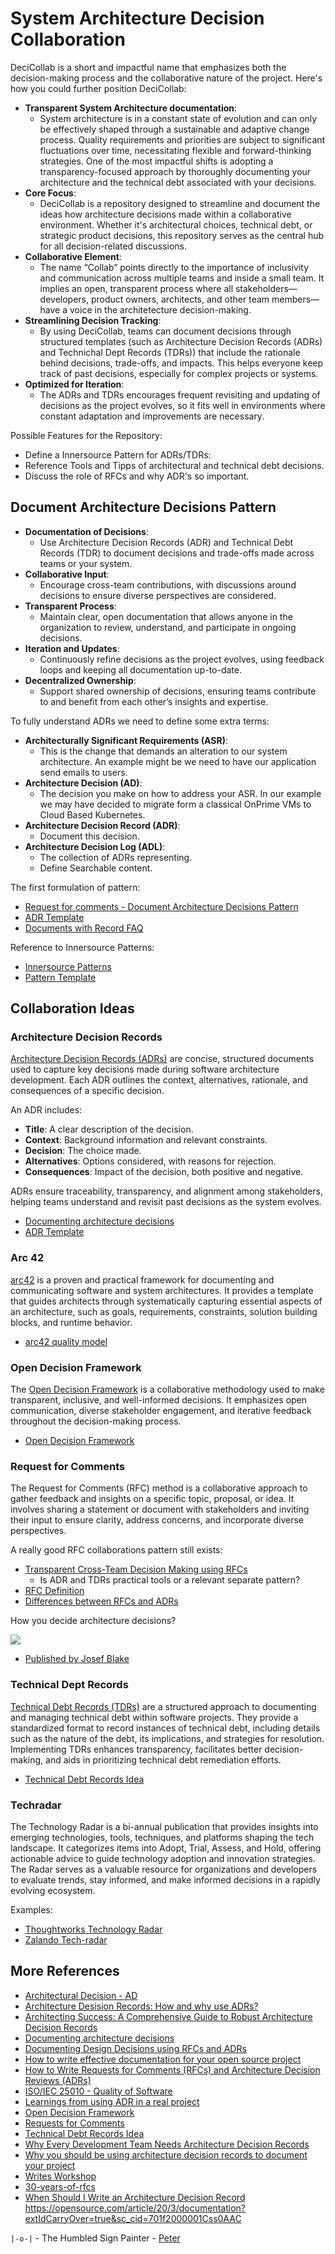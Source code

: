 # System Architecture Decision Collaboration

DeciCollab is a short and impactful name that emphasizes both the decision-making process and the collaborative nature of the project. Here's how you could further position DeciCollab:

* __Transparent System Architecture documentation__: 
  * System architecture is in a constant state of evolution and can only be effectively shaped through a sustainable and adaptive change process. Quality requirements and priorities are subject to significant fluctuations over time, necessitating flexible and forward-thinking strategies. One of the most impactful shifts is adopting a transparency-focused approach by thoroughly documenting your architecture and the technical debt associated with your decisions.
* __Core Focus__: 
  * DeciCollab is a repository designed to streamline and document the ideas how architecture decisions made within a collaborative environment. Whether it's architectural choices, technical debt, or strategic product decisions, this repository serves as the central hub for all decision-related discussions.
* __Collaborative Element__:
  * The name “Collab” points directly to the importance of inclusivity and communication across multiple teams and inside a small team. It implies an open, transparent process where all stakeholders—developers, product owners, architects, and other team members—have a voice in the architetecture decision-making.
* __Streamlining Decision Tracking__:
  * By using DeciCollab, teams can document decisions through structured templates (such as Architecture Decision Records (ADRs) and Technichal Dept Records (TDRs)) that include the rationale behind decisions, trade-offs, and impacts. This helps everyone keep track of past decisions, especially for complex projects or systems.
* __Optimized for Iteration__:
  * The ADRs and TDRs encourages frequent revisiting and updating of decisions as the project evolves, so it fits well in environments where constant adaptation and improvements are necessary.

Possible Features for the Repository:

* Define a Innersource Pattern for ADRs/TDRs:
* Reference Tools and Tipps of architectural and technical debt decisions.
* Discuss the role of RFCs and why ADR's so important.

## Document Architecture Decisions Pattern

* __Documentation of Decisions__:
  * Use Architecture Decision Records (ADR) and Technical Debt Records (TDR) to document decisions and trade-offs made across teams or your system.
* __Collaborative Input__:
  * Encourage cross-team contributions, with discussions around decisions to ensure diverse perspectives are considered.
* __Transparent Process__:
  * Maintain clear, open documentation that allows anyone in the organization to review, understand, and participate in ongoing decisions.
* __Iteration and Updates__:
  * Continuously refine decisions as the project evolves, using feedback loops and keeping all documentation up-to-date.
* __Decentralized Ownership__:
  * Support shared ownership of decisions, ensuring teams contribute to and benefit from each other’s insights and expertise.

To fully understand ADRs we need to define some extra terms:

* __Architecturally Significant Requirements (ASR)__:
  * This is the change that demands an alteration to our system architecture. An example might be we need to have our application send emails to users.
* __Architecture Decision (AD)__:
  * The decision you make on how to address your ASR. In our example we may have decided to migrate form a classical OnPrime VMs to Cloud Based Kubernetes.
* __Architecture Decision Record (ADR)__:
  * Document this decision.
* __Architecture Decision Log (ADL)__:
  * The collection of ADRs representing.
  * Define Searchable content.

The first formulation of pattern:

* [Request for comments - Document Architecture Decisions Pattern](./Document-Architecture-Decisions-Pattern.md)
* [ADR Template](./ADR-Template.md)
* [Documents with Record FAQ](./RECORD-FAQ.md)

Reference to Innersource Patterns:

* [Innersource Patterns](https://patterns.innersourcecommons.org)
* [Pattern Template](https://patterns.innersourcecommons.org/appendix/pattern-template)

## Collaboration Ideas

### Architecture Decision Records

[Architecture Decision Records (ADRs)](https://adr.github.io) are concise, structured documents used to capture key decisions made during software architecture development. Each ADR outlines the context, alternatives, rationale, and consequences of a specific decision.

An ADR includes:

* __Title__: A clear description of the decision.
* __Context__: Background information and relevant constraints.
* __Decision__: The choice made.
* __Alternatives__: Options considered, with reasons for rejection.
* __Consequences__: Impact of the decision, both positive and negative.

ADRs ensure traceability, transparency, and alignment among stakeholders, helping teams understand and revisit past decisions as the system evolves.

* [Documenting architecture decisions](https://cognitect.com/blog/2011/11/15/documenting-architecture-decisions)
* [ADR Template](./ADR-Template.md)

### Arc 42

[arc42](https://arc42.org) is a proven and practical framework for documenting and communicating software and system architectures. It provides a template that guides architects through systematically capturing essential aspects of an architecture, such as goals, requirements, constraints, solution building blocks, and runtime behavior.

* [arc42 quality model](https://quality.arc42.org/articles/arc42-quality-model)

### Open Decision Framework

The [Open Decision Framework](https://github.com/open-organization/open-decision-framework) is a collaborative methodology used to make transparent, inclusive, and well-informed decisions. It emphasizes open communication, diverse stakeholder engagement, and iterative feedback throughout the decision-making process.

* [Open Decision Framework](https://opensource.com/open-organization/resources/open-decision-framework)

### Request for Comments

The Request for Comments (RFC) method is a collaborative approach to gather feedback and insights on a specific topic, proposal, or idea. It involves sharing a statement or document with stakeholders and inviting their input to ensure clarity, address concerns, and incorporate diverse perspectives.

A really good RFC collaborations pattern still exists:

* [Transparent Cross-Team Decision Making using RFCs](https://github.com/InnerSourceCommons/InnerSourcePatterns/blob/main/patterns/2-structured/transparent-cross-team-decision-making-using-rfcs.md)
  * Is ADR and TDRs practical tools or a relevant separate pattern?
* [RFC Definition](https://en.wikipedia.org/wiki/Request_for_Comments)
* [Differences between RFCs and ADRs](https://news.ycombinator.com/item?id=26057068)

How you decide architecture decisions?

![](./Josef_Blake_architecture-decision-record_diagram.png)

* [Published by Josef Blake](https://engineering.atspotify.com/2020/04/when-should-i-write-an-architecture-decision-record/)

### Technical Dept Records

[Technical Debt Records (TDRs)](https://github.com/ms1963/TechnicalDebtRecords) are a structured approach to documenting and managing technical debt within software projects. They provide a standardized format to record instances of technical debt, including details such as the nature of the debt, its implications, and strategies for resolution. Implementing TDRs enhances transparency, facilitates better decision-making, and aids in prioritizing technical debt remediation efforts.

* [Technical Debt Records Idea](https://www.heise.de/blog/Technical-Debt-Records-Dokumentation-technischer-Schulden-9876115.html)

### Techradar

The Technology Radar is a bi-annual publication that provides insights into emerging technologies, tools, techniques, and platforms shaping the tech landscape. It categorizes items into Adopt, Trial, Assess, and Hold, offering actionable advice to guide technology adoption and innovation strategies. The Radar serves as a valuable resource for organizations and developers to evaluate trends, stay informed, and make informed decisions in a rapidly evolving ecosystem.

Examples:

* [Thoughtworks Technology Radar](https://www.thoughtworks.com/radar)
* [Zalando Tech-radar](https://opensource.zalando.com/tech-radar/)

## More References

* [Architectural Decision - AD](https://en.wikipedia.org/wiki/Architectural_decision)
* [Architecture Desision Records: How and why use ADRs? ](https://scrum-master.org/en/architecture-decision-record-how-and-why-use-adrs/)
* [Architecting Success: A Comprehensive Guide to Robust Architecture Decision Records](https://medium.com/@patrickkoss/architecting-success-a-comprehensive-guide-to-robust-architecture-decision-records-4c18e6888ba1)
* [Documenting architecture decisions](https://cognitect.com/blog/2011/11/15/documenting-architecture-decisions)
* [Documenting Design Decisions using RFCs and ADRs](https://brunoscheufler.com/blog/2020-07-04-documenting-design-decisions-using-rfcs-and-adrs)
* [How to write effective documentation for your open source project](https://opensource.com/article/20/3/documentation?extIdCarryOver=true&sc_cid=701f2000001Css0AAC)
* [How to Write Requests for Comments (RFCs) and Architecture Decision Reviews (ADRs)](https://jc1175.medium.com/how-to-write-requests-for-comments-rfcs-and-architecture-decision-reviews-adrs-aa0992e3149f)
* [ISO/IEC 25010 - Quality of Software](https://iso25000.com/index.php/en/iso-25000-standards/iso-25010)
* [Learnings from using ADR in a real project](https://blog.unexist.dev/documentation/myself/2021/08/18/learnings-from-using-adr-in-a-real-project.html)
* [Open Decision Framework](https://opensource.com/open-organization/resources/open-decision-framework?extIdCarryOver=true&sc_cid=701f2000001Css0AAC)
* [Requests for Comments](https://en.wikipedia.org/wiki/Request_for_Comments)
* [Technical Debt Records Idea](https://www.heise.de/blog/Technical-Debt-Records-Dokumentation-technischer-Schulden-9876115.html)
* [Why Every Development Team Needs Architecture Decision Records](https://medium.com/@tyschenk20/why-every-development-team-needs-architecture-decision-records-ec78cde47e8d)
* [Why you should be using architecture decision records to document your project](https://www.redhat.com/en/blog/architecture-decision-records)
* [Writes Workshop](https://hillside.net/conferences/plop/235-how-to-hold-a-writers-workshop)
* [30-years-of-rfcs](https://www.rfc-editor.org/rfc/rfc2555.txt)
* [When Should I Write an Architecture Decision Record](https://engineering.atspotify.com/2020/04/when-should-i-write-an-architecture-decision-record/)
https://opensource.com/article/20/3/documentation?extIdCarryOver=true&sc_cid=701f2000001Css0AAC

`|-o-|` - The Humbled Sign Painter - <a href="mailto://peter.rossbach@bee42.com">Peter</a>